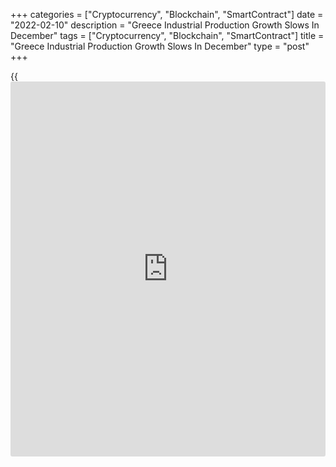 +++
categories = ["Cryptocurrency", "Blockchain", "SmartContract"]
date = "2022-02-10"
description = "Greece Industrial Production Growth Slows In December"
tags = ["Cryptocurrency", "Blockchain", "SmartContract"]
title = "Greece Industrial Production Growth Slows In December"
type = "post"
+++

{{<iframe id="large-banner" src="https://www.bounty.group/#slide=1.0" width="100%" height="600" scrolling="no" style="border: 0px solid rgb(216, 221, 230); border-radius: 3px;">}}

Greece industrial production rose at a softer pace in December, data
from the Hellenic Statistical Authority showed on Thursday.

Industrial production increased 8.1 percent yearly in December, after an
8.4 percent growth in November.

Data showed that manufacturing grew 5.6 percent and mining and quarrying
output rose 7.9 percent.

Electricity output grew 17.4 percent and water supply output rose by 2.9
percent.

On a monthly basis, industrial output rose 1.9 percent in December,
after a 1.5 percent decrease in the previous month.

In 2021, industrial production rose 9.9 percent.

For comments and feedback [contact](https://www.playgroundfx.com/contact/): editorial@rtt[news](https://www.letsplayfx.com/blog/forex-news-website/).com

[Economic News][1]

 **What parts of the world are seeing the best (and worst) economic
performances lately? Click[here][2] to check out our [Econ Scorecard][2]
and find out! See up-to-the-moment [ranking](https://www.playgroundfx.com/blog/crypto-exchange-ranking/)s for the best and worst
performers in [GDP][2], [unemployment rate][3], [inflation][4] and much
more.**

   1. www.rtt[news](https://www.letsplayfx.com/blog/forex-news-website/).com/Content/EconomicNews.aspx
   2. www.rtt[news](https://www.letsplayfx.com/blog/forex-news-website/).com/economic-scorecard/world-rank/GDP/highest-performance.aspx
   3. www.rtt[news](https://www.letsplayfx.com/blog/forex-news-website/).com/economic-scorecard/world-rank/unemployment-rate/lowest-performance.aspx
   4. www.rtt[news](https://www.letsplayfx.com/blog/forex-news-website/).com/economic-scorecard/world-rank/CPI/highest-performance.aspx